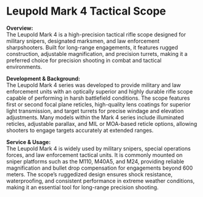# Leupold Mark 4 Tactical Scope

**Overview:**\
The Leupold Mark 4 is a high-precision tactical rifle scope designed for military snipers, designated marksmen, and law enforcement sharpshooters. Built for long-range engagements, it features rugged construction, adjustable magnification, and precision turrets, making it a preferred choice for precision shooting in combat and tactical environments.

**Development & Background:**\
The Leupold Mark 4 series was developed to provide military and law enforcement units with an optically superior and highly durable rifle scope capable of performing in harsh battlefield conditions. The scope features first or second focal plane reticles, high-quality lens coatings for superior light transmission, and target turrets for precise windage and elevation adjustments. Many models within the Mark 4 series include illuminated reticles, adjustable parallax, and MIL or MOA-based reticle options, allowing shooters to engage targets accurately at extended ranges.

**Service & Usage:**\
The Leupold Mark 4 is widely used by military snipers, special operations forces, and law enforcement tactical units. It is commonly mounted on sniper platforms such as the M110, M40A5, and M24, providing reliable magnification and bullet drop compensation for engagements beyond 600 meters. The scope’s ruggedized design ensures shock resistance, waterproofing, and consistent performance in extreme weather conditions, making it an essential tool for long-range precision shooting.
